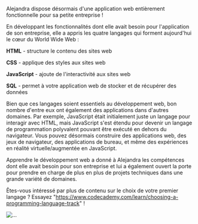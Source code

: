 Alejandra dispose désormais d'une application web entièrement fonctionnelle pour sa petite entreprise !

En développant les fonctionnalités dont elle avait besoin pour l'application de son entreprise, elle a appris les quatre langages qui forment aujourd'hui le cœur du World Wide Web :


**HTML** - structure le contenu des sites web

**CSS** - applique des styles aux sites web

**JavaScript** - ajoute de l'interactivité aux sites web

**SQL** - permet à votre application web de stocker et de récupérer des données


Bien que ces langages soient essentiels au développement web, bon nombre d'entre eux ont également des applications dans d'autres domaines. Par exemple, JavaScript était initialement juste un langage pour interagir avec HTML, mais JavaScript s'est étendu pour devenir un langage de programmation polyvalent pouvant être exécuté en dehors du navigateur. Vous pouvez désormais construire des applications web, des jeux de navigateur, des applications de bureau, et même des expériences en réalité virtuelle/augmentée en JavaScript.

Apprendre le développement web a donné à Alejandra les compétences dont elle avait besoin pour son entreprise et lui a également ouvert la porte pour prendre en charge de plus en plus de projets techniques dans une grande variété de domaines.

Êtes-vous intéressé par plus de contenu sur le choix de votre premier langage ? Essayez "https://www.codecademy.com/learn/choosing-a-programming-language-track" !

![...](/MEDIA/web%20dev%201.svg)



